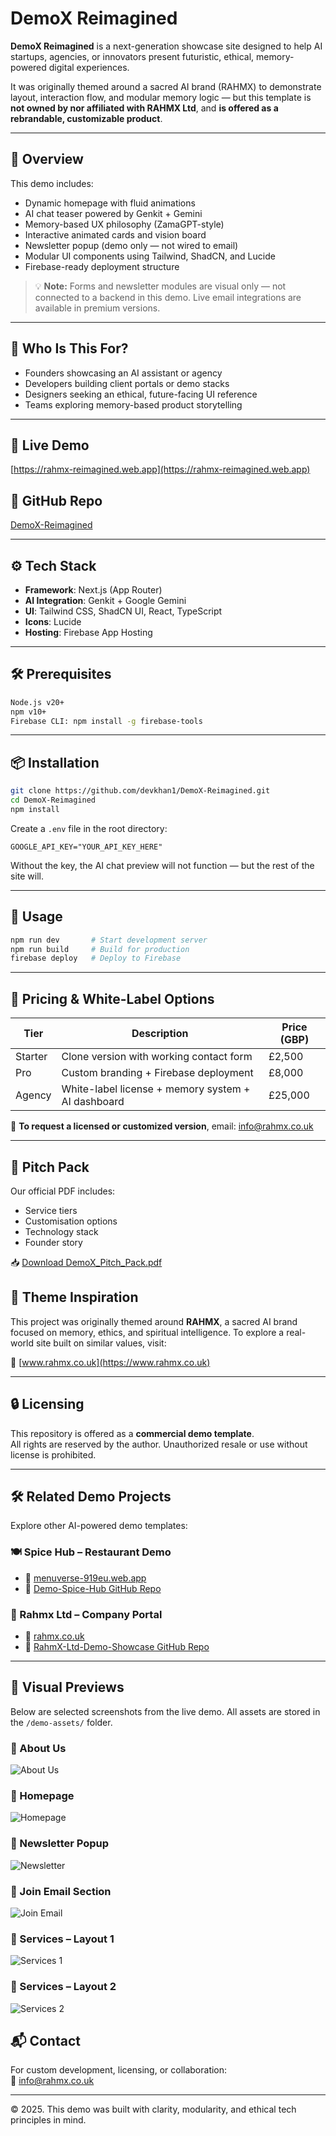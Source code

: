 # DemoX Reimagined

**DemoX Reimagined** is a next-generation showcase site designed to help AI startups, agencies, or innovators present futuristic, ethical, memory-powered digital experiences.

It was originally themed around a sacred AI brand (RAHMX) to demonstrate layout, interaction flow, and modular memory logic — but this template is **not owned by nor affiliated with RAHMX Ltd**, and **is offered as a rebrandable, customizable product**.

---

## 🌟 Overview

This demo includes:

- Dynamic homepage with fluid animations  
- AI chat teaser powered by Genkit + Gemini  
- Memory-based UX philosophy (ZamaGPT-style)  
- Interactive animated cards and vision board  
- Newsletter popup (demo only — not wired to email)  
- Modular UI components using Tailwind, ShadCN, and Lucide  
- Firebase-ready deployment structure

> 💡 **Note:** Forms and newsletter modules are visual only — not connected to a backend in this demo. Live email integrations are available in premium versions.

---

## 🔧 Who Is This For?

- Founders showcasing an AI assistant or agency
- Developers building client portals or demo stacks
- Designers seeking an ethical, future-facing UI reference
- Teams exploring memory-based product storytelling

---

## 🔗 Live Demo  
[https://rahmx-reimagined.web.app](https://rahmx-reimagined.web.app)

## 🧾 GitHub Repo  
[DemoX-Reimagined](https://github.com/devkhan1/DemoX-Reimagined)

---

## ⚙️ Tech Stack

- **Framework**: Next.js (App Router)  
- **AI Integration**: Genkit + Google Gemini  
- **UI**: Tailwind CSS, ShadCN UI, React, TypeScript  
- **Icons**: Lucide  
- **Hosting**: Firebase App Hosting  

---

## 🛠 Prerequisites

```bash
Node.js v20+
npm v10+
Firebase CLI: npm install -g firebase-tools
```

---

## 📦 Installation

```bash
git clone https://github.com/devkhan1/DemoX-Reimagined.git
cd DemoX-Reimagined
npm install
```

Create a `.env` file in the root directory:

```env
GOOGLE_API_KEY="YOUR_API_KEY_HERE"
```

Without the key, the AI chat preview will not function — but the rest of the site will.

---

## 🚀 Usage

```bash
npm run dev       # Start development server
npm run build     # Build for production
firebase deploy   # Deploy to Firebase
```

---

## 💼 Pricing & White-Label Options

| Tier     | Description                                         | Price (GBP) |
|----------|-----------------------------------------------------|-------------|
| Starter  | Clone version with working contact form             | £2,500      |
| Pro      | Custom branding + Firebase deployment               | £8,000      |
| Agency   | White-label license + memory system + AI dashboard  | £25,000     |

📩 **To request a licensed or customized version**, email: [info@rahmx.co.uk](mailto:info@rahmx.co.uk)

---

## 📄 Pitch Pack

Our official PDF includes:
- Service tiers
- Customisation options
- Technology stack
- Founder story

📥 [Download DemoX_Pitch_Pack.pdf](./DemoX-Reimagined_PitchPack.pdf)
 
## 📘 Theme Inspiration

This project was originally themed around **RAHMX**, a sacred AI brand focused on memory, ethics, and spiritual intelligence. To explore a real-world site built on similar values, visit:

🔗 [www.rahmx.co.uk](https://www.rahmx.co.uk)

---

## 🔒 Licensing

This repository is offered as a **commercial demo template**.  
All rights are reserved by the author. Unauthorized resale or use without license is prohibited.

---

## 🛠 Related Demo Projects

Explore other AI-powered demo templates:

### 🍽 Spice Hub – Restaurant Demo
- 🔗 [menuverse-919eu.web.app](https://menuverse-919eu.web.app)  
- 🧾 [Demo-Spice-Hub GitHub Repo](https://github.com/devkhan1/Demo-Spice-Hub)

### 💼 Rahmx Ltd – Company Portal
- 🔗 [rahmx.co.uk](https://www.rahmx.co.uk)  
- 🧾 [RahmX-Ltd-Demo-Showcase GitHub Repo](https://github.com/devkhan1/RahmX-Ltd-Demo-Showcase)

---

## 📸 Visual Previews

Below are selected screenshots from the live demo. All assets are stored in the `/demo-assets/` folder.

### 🔹 About Us
![About Us](./demo-assets/about-us.png)

### 🔹 Homepage
![Homepage](./demo-assets/homepage.png)

### 🔹 Newsletter Popup
![Newsletter](./demo-assets/newsletter.png)

### 🔹 Join Email Section
![Join Email](./demo-assets/join-email.png)

### 🔹 Services – Layout 1
![Services 1](./demo-assets/services-1.png)

### 🔹 Services – Layout 2
![Services 2](./demo-assets/services-2.png)



## 📬 Contact

For custom development, licensing, or collaboration:  
📧 [info@rahmx.co.uk](mailto:info@rahmx.co.uk)

---
© 2025. This demo was built with clarity, modularity, and ethical tech principles in mind.














